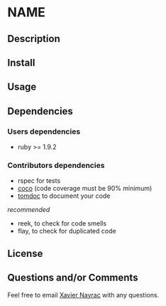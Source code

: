 NAME
================


Description
-----------


Install
-------------------------


Usage
--------------------------



Dependencies
--------------------------

### Users dependencies

  * ruby >= 1.9.2


### Contributors dependencies

  * rspec for tests
  * [coco](https://github.com/lkdjiin/coco) (code coverage must be 90% minimum)
  * [tomdoc](http://tomdoc.org/) to document your code

_recommended_

  * reek, to check for code smells
  * flay, to check for duplicated code


License
--------------------------



Questions and/or Comments
--------------------------

Feel free to email [Xavier Nayrac](mailto:xavier.nayrac@gmail.com)
with any questions.
